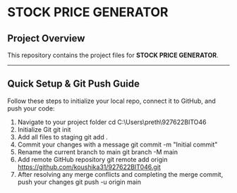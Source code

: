 # STOCK PRICE GENERATOR

## Project Overview
This repository contains the project files for **STOCK PRICE GENERATOR**.  

---

## Quick Setup & Git Push Guide

Follow these steps to initialize your local repo, connect it to GitHub, and push your code:

1. Navigate to your project folder
cd C:\Users\preth\927622BITO46
2. Initialize Git
git init
3. Add all files to staging
git add .
4. Commit your changes with a message
git commit -m "Initial commit"
5. Rename the current branch to main
git branch -M main
6. Add remote GitHub repository
git remote add origin https://github.com/koushika31/927622BIT046.git
7. After resolving any merge conflicts and completing the merge commit, push your changes
git push -u origin main
